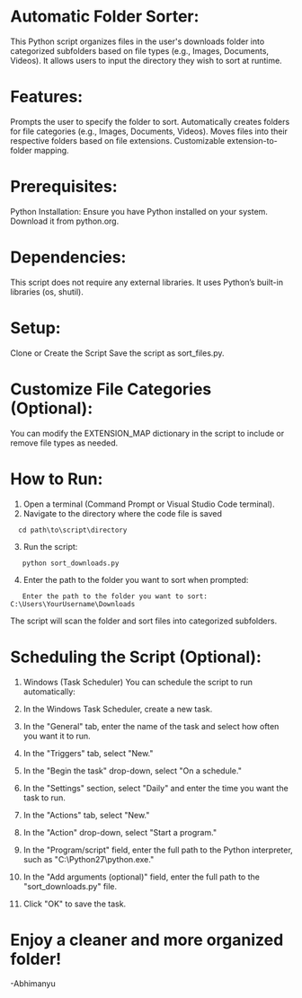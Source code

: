 # Automatic Folder Sorter:
This Python script organizes files in the user's downloads folder into categorized subfolders based on file types (e.g., Images, Documents, Videos). It allows users to input the directory they wish to sort at runtime.

# Features:
Prompts the user to specify the folder to sort.
Automatically creates folders for file categories (e.g., Images, Documents, Videos).
Moves files into their respective folders based on file extensions.
Customizable extension-to-folder mapping.

# Prerequisites:
Python Installation:
Ensure you have Python installed on your system. Download it from python.org.

# Dependencies:
This script does not require any external libraries. It uses Python’s built-in libraries (os, shutil).

# Setup:
Clone or Create the Script
Save the script as sort_files.py.

# Customize File Categories (Optional):
You can modify the EXTENSION_MAP dictionary in the script to include or remove file types as needed.

# How to Run:
1. Open a terminal (Command Prompt or Visual Studio Code terminal).
2. Navigate to the directory where the code file is saved
```   
  cd path\to\script\directory
```
3. Run the script:
```
   python sort_downloads.py
```
4. Enter the path to the folder you want to sort when prompted:
```
   Enter the path to the folder you want to sort: C:\Users\YourUsername\Downloads
```
The script will scan the folder and sort files into categorized subfolders.

# Scheduling the Script (Optional):

1. Windows (Task Scheduler)
You can schedule the script to run automatically:

1. In the Windows Task Scheduler, create a new task.
2. In the "General" tab, enter the name of the task and select how often you want it to run.
3. In the "Triggers" tab, select "New."
4. In the "Begin the task" drop-down, select "On a schedule."
5. In the "Settings" section, select "Daily" and enter the time you want the task to run.
6. In the "Actions" tab, select "New."
7. In the "Action" drop-down, select "Start a program."
8. In the "Program/script" field, enter the full path to the Python interpreter, such as "C:\Python27\python.exe."
9. In the "Add arguments (optional)" field, enter the full path to the "sort_downloads.py" file.
10. Click "OK" to save the task.

# Enjoy a cleaner and more organized folder!

-Abhimanyu
